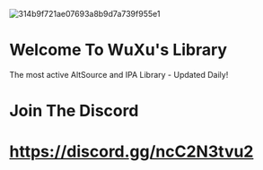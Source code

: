 ![314b9f721ae07693a8b9d7a739f955e1](https://user-images.githubusercontent.com/89362339/218333007-5a37edeb-29ae-4f97-abec-3855d2898291.png)

# Welcome To WuXu's Library

The most active AltSource and IPA Library - Updated Daily!

# Join The Discord

# https://discord.gg/ncC2N3tvu2
